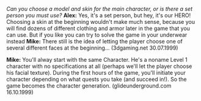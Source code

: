 
*Can you choose a model and skin for the main character, or is there a set person you must use?*
**Alex:** Yes, it's a set person, but hey, it's our HERO! Choosing a skin at the beginning wouldn't make much sense, because you will find dozens of different clothing and armor later in the game that you can use. But if you like you can try to solve the game in your underwear instead
**Mike:** There still is the idea of letting the player choose one of several different faces at the beginning...
(3dgaming.net 30.07.1999)


**Mike:** You'll alway start with the same Character. He's a noname Level 1 character with no specifications at all (perhaps we'll let the player choose his facial texture). During the first hours of the game, you'll initiate your character depending on what quests you take (and succeed in!). So the game becomes the character generation. (glideunderground.com 16.10.1999)



<style>

    main {
        background: url("/_img/bg/code.jpg");
        background-position: top right;
        background-size: 80%;
        background-repeat: no-repeat;
        width: 100%;
    }

</style>